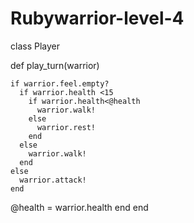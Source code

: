 Rubywarrior-level-4
===================
 class Player
 
 def play_turn(warrior)

    if warrior.feel.empty? 
      if warrior.health <15
        if warrior.health<@health
          warrior.walk!
        else
          warrior.rest!
        end
      else
        warrior.walk!
      end
    else
      warrior.attack!
    end
  @health = warrior.health
 end
end
